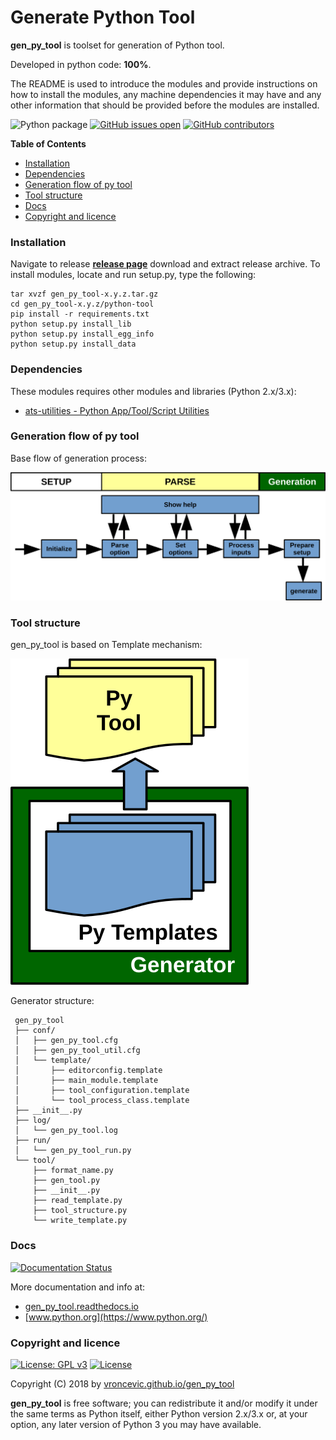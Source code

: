 # Generate Python Tool

**gen_py_tool** is toolset for generation of Python tool.

Developed in python code: **100%**.

The README is used to introduce the modules and provide instructions on
how to install the modules, any machine dependencies it may have and any
other information that should be provided before the modules are installed.

![Python package](https://github.com/vroncevic/gen_py_tool/workflows/Python%20package%20gen_py_tool/badge.svg?branch=master)
 [![GitHub issues open](https://img.shields.io/github/issues/vroncevic/gen_py_tool.svg)](https://github.com/vroncevic/gen_py_tool/issues) [![GitHub contributors](https://img.shields.io/github/contributors/vroncevic/gen_py_tool.svg)](https://github.com/vroncevic/gen_py_tool/graphs/contributors)

<!-- START doctoc generated TOC please keep comment here to allow auto update -->
<!-- DON'T EDIT THIS SECTION, INSTEAD RE-RUN doctoc TO UPDATE -->
**Table of Contents**

- [Installation](#installation)
- [Dependencies](#dependencies)
- [Generation flow of py tool](#generation-flow-of-py-tool)
- [Tool structure](#tool-structure)
- [Docs](#docs)
- [Copyright and licence](#copyright-and-licence)

<!-- END doctoc generated TOC please keep comment here to allow auto update -->

### Installation

Navigate to release **[release page](https://github.com/vroncevic/gen_py_tool/releases)** download and extract release archive.
To install modules, locate and run setup.py, type the following:

```
tar xvzf gen_py_tool-x.y.z.tar.gz
cd gen_py_tool-x.y.z/python-tool
pip install -r requirements.txt
python setup.py install_lib
python setup.py install_egg_info
python setup.py install_data
```

### Dependencies

These modules requires other modules and libraries (Python 2.x/3.x):
* [ats-utilities - Python App/Tool/Script Utilities](https://pypi.org/project/ats-utilities/)

### Generation flow of py tool

Base flow of generation process:

![alt tag](https://raw.githubusercontent.com/vroncevic/gen_py_tool/dev/python-tool-docs/gen_py_tool_flow.png)

### Tool structure

gen_py_tool is based on Template mechanism:

![alt tag](https://raw.githubusercontent.com/vroncevic/gen_py_tool/dev/python-tool-docs/gen_py_tool.png)

Generator structure:

```
 gen_py_tool
 ├── conf/
 │   ├── gen_py_tool.cfg
 │   ├── gen_py_tool_util.cfg
 │   └── template/
 │       ├── editorconfig.template
 │       ├── main_module.template
 │       ├── tool_configuration.template
 │       └── tool_process_class.template
 ├── __init__.py
 ├── log/
 │   └── gen_py_tool.log
 ├── run/
 │   └── gen_py_tool_run.py
 └── tool/
     ├── format_name.py
     ├── gen_tool.py
     ├── __init__.py
     ├── read_template.py
     ├── tool_structure.py
     └── write_template.py
```

### Docs

[![Documentation Status](https://readthedocs.org/projects/gen_py_tool/badge/?version=latest)](https://gen_py_tool.readthedocs.io/projects/gen_py_tool/en/latest/?badge=latest)

More documentation and info at:
* [gen_py_tool.readthedocs.io](https://gen_py_tool.readthedocs.io/en/latest/)
* [www.python.org](https://www.python.org/)

### Copyright and licence

[![License: GPL v3](https://img.shields.io/badge/License-GPLv3-blue.svg)](https://www.gnu.org/licenses/gpl-3.0) [![License](https://img.shields.io/badge/License-Apache%202.0-blue.svg)](https://opensource.org/licenses/Apache-2.0)

Copyright (C) 2018 by [vroncevic.github.io/gen_py_tool](https://vroncevic.github.io/gen_py_tool/)

**gen_py_tool** is free software; you can redistribute it and/or modify
it under the same terms as Python itself, either Python version 2.x/3.x or,
at your option, any later version of Python 3 you may have available.


